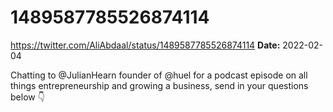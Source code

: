 # 1489587785526874114
https://twitter.com/AliAbdaal/status/1489587785526874114
**Date:** 2022-02-04

Chatting to @JulianHearn founder of @huel for a podcast episode on all things entrepreneurship and growing a business, send in your questions below 👇
